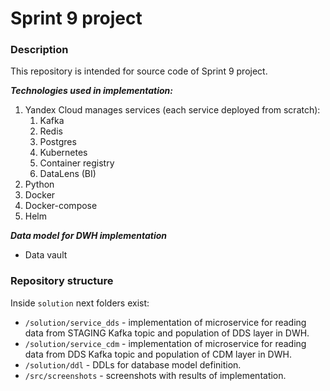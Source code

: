 # Sprint 9 project

### Description
This repository is intended for source code of Sprint 9 project.  

***Technologies used in implementation:***
1. Yandex Cloud manages services (each service deployed from scratch):
   1. Kafka
   2. Redis
   3. Postgres
   4. Kubernetes
   5. Container registry
   6. DataLens (BI)
3. Python
4. Docker
5. Docker-compose
6. Helm

***Data model for DWH implementation***  
- Data vault

### Repository structure
Inside `solution` next folders exist:
- `/solution/service_dds` - implementation of microservice for reading data from STAGING Kafka topic and population of DDS layer in DWH.
- `/solution/service_cdm` - implementation of microservice for reading data from DDS Kafka topic and population of CDM layer in DWH.
- `/solution/ddl` - DDLs for database model definition.
- `/src/screenshots` -  screenshots with results of implementation.
